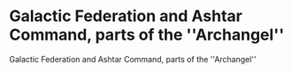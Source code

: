 # Galactic Federation and Ashtar Command, parts of the ''Archangel''

Galactic Federation and Ashtar Command, parts of the ''Archangel''